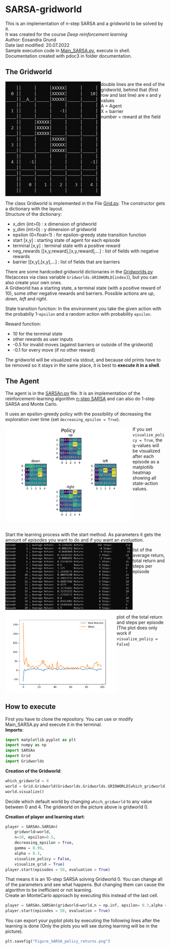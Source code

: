 # SARSA-gridworld
This is an implementation of n-step SARSA and a gridworld to be solved by it. <br />
It was created for the course _Deep reinforcement learning_ <br />
Author: Eosandra Grund <br />
Date last modified: 20.07.2022 <br />
Sample execution code in [Main_SARSA.py](Main_SARSA.py), execute in shell. <br />
Documentation created with pdoc3 in folder documentation.

## The Gridworld
<img src="Images/Gridworld_at_start_for_README.jpg" align="left" alt="Viszalization of the gridworld" width="300"/>
double lines are the end of the gridworld, behind that (first row and last line) are x and y values <br />
A = Agent <br />
X = barrier <br />
number = reward at the field <br />
<br clear="left"/>

The class Gridworld is implemented in the File [Grid.py](Grid.py). The constructor gets a dictionary with the layout.<br />
Structure of the dictionary: 
* x_dim (int>0) : x dimension of gridworld    
*  y_dim (int>0) : y dimension of gridworld   
* epsilon (0<float<1) : for epsilon-greedy state transition function   
* start [x,y] : starting state of agent for each episode   
* terminal [x,y] : terminal state with a positive reward   
* neg_rewards [[x,y,reward],[x,y,reward],...] : list of fields with negative rewards   
* barrier [[x,y],[x,y],...] : list of fields that are barriers   

There are some hardcoded gridworld dictionaries in the [Gridworlds.py](Gridworlds.py) file(access via class variable `Gridworlds.GRIDWORLD[index]`), but you can also create your own ones.  
A Gridworld has a starting state, a terminal state (with a positive reward of 10), some other negative rewards and barriers.
Possible actions are _up_, _down_, _left_ and _right_.
 
State transition function: In the environment you take the given action with the probabiliy 1-`epsilon` and a random action with probability `epsilon`. 

Reward function: 
* 10 for the terminal state
* other rewards as user inputs
* -0.5 for invalid moves (against barriers or outside of the gridworld)
* -0.1 for every move (if no other reward)

The gridworld will be visualized via stdout, and because old prints have to be removed so it stays in the same place, it is best to **execute it in a shell**.

## The Agent
The agent is in the [SARSAn.py](SARSAn.py) file. It is an implementation of the reinforcement-learning algorithm [n-step SARSA](https://towardsdatascience.com/introduction-to-reinforcement-learning-rl-part-7-n-step-bootstrapping-6c3006a13265) and can also do 1-step SARSA and Monte Carlo.

It uses an epsilon-greedy policy with the possibility of decreasing the exploration over time (set `decreasing_epsilon = True`).

<img src="Images/Figure_SARSA_policy_for_README.png" align="left" alt="visualization of the policy" width="400"/>  

If you set `visualize_policy = True`, the q-values will be visualized after each episode as a matplotlib heatmap showing all state-action values.
<br clear="left"/><br />

Start the learning process with the start method. As parameters it gets the amount of _episodes_ you want to do and if you want an _evaluation_. <br />
<img src="Images/Gridworld_evaluation_list_for_README.jpg" align="left" alt="list of returns" width="400"/>

list of the average return, total return and steps per episode
<br clear="left"/>
<img src="Images/Figure_returns_for_README.png" alt="plot of returns" align="left" width="350"/>

plot of the total return and steps per episode (The plot does only work if `visualize_policy = False`)
<br clear="left"/>

## How to execute
First you have to clone the repository.
You can use or modify Main_SARSA.py and execute it in the terminal.<br />
**Imports**:
```python
import matplotlib.pyplot as plt
import numpy as np
import SARSAn
import Grid
import Gridworlds
```
**Creation of the Gridworld**:
```python
which_gridworld = 0
world = Grid.Gridworld(Gridworlds.Gridworlds.GRIDWORLD[which_gridworld])
world.visualize()
```
Decide which default world by changing `which_gridworld` to any value between 0 and 4. The gridworld on the picture above is gridworld 0. <br />

**Creation of player and learning start**: 
``` python
player = SARSAn.SARSAn(
	gridworld=world, 
	n=10, epsilon=0.5, 
	decreasing_epsilon = True, 
	gamma = 0.99, 
	alpha = 0.3,
	visualize_policy = False, 
	visualize_grid = True)
player.start(episodes = 50, evaluation = True)
```
That means it is an 10-step SARSA solving Gridworld 0. You can change all of the parameters and see what happens. But changing them can cause the algorithm to be inefficient or not learning.<br />
Create an MonteCarlo approach by executing this instead of the last cell.
``` python
player = SARSAn.SARSAn(gridworld=world,n = np.inf, epsilon= 0.3,alpha = 1)
player.start(episodes = 50, evaluation = True)
```
You can export your pyplot plots by executing the following lines after the learning is done (Only the plots you will see during learning will be in the picture).
``` python
plt.savefig("Figure_SARSA_policy_returns.png")
```
